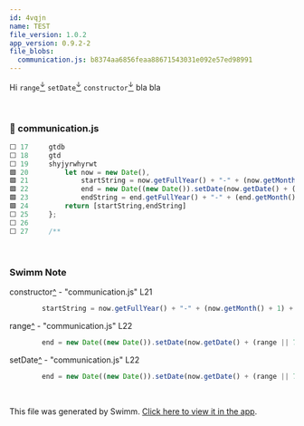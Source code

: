 ```yaml
---
id: 4vqjn
name: TEST
file_version: 1.0.2
app_version: 0.9.2-2
file_blobs:
  communication.js: b8374aa6856feaa88671543031e092e57ed98991
---
```


Hi `range`[<sup id="Zsyith">↓</sup>](#f-Zsyith) `setDate`[<sup id="T2UP1">↓</sup>](#f-T2UP1) `constructor`[<sup id="2lhGQ8">↓</sup>](#f-2lhGQ8) bla bla

<br/>

<!-- NOTE-swimm-snippet: the lines below link your snippet to Swimm -->
### 📄 communication.js
```javascript
⬜ 17     gtdb
⬜ 18     gtd
⬜ 19     shyjyrwhyrwt
🟩 20         let now = new Date(),
🟩 21             startString = now.getFullYear() + "-" + (now.getMonth() + 1) + "-" + (now.getDate()) + constructor,
🟩 22             end = new Date((new Date()).setDate(now.getDate() + (range || 7))),
🟩 23             endString = end.getFullYear() + "-" + (end.getMonth() + 1) + "-" + (end.getDate());
🟩 24         return [startString,endString]
⬜ 25     };
⬜ 26     
⬜ 27     /**
```

<br/>

<!-- THIS IS AN AUTOGENERATED SECTION. DO NOT EDIT THIS SECTION DIRECTLY -->
### Swimm Note

<span id="f-2lhGQ8">constructor</span>[^](#2lhGQ8) - "communication.js" L21
```javascript
        startString = now.getFullYear() + "-" + (now.getMonth() + 1) + "-" + (now.getDate()) + constructor,
```

<span id="f-Zsyith">range</span>[^](#Zsyith) - "communication.js" L22
```javascript
        end = new Date((new Date()).setDate(now.getDate() + (range || 7))),
```

<span id="f-T2UP1">setDate</span>[^](#T2UP1) - "communication.js" L22
```javascript
        end = new Date((new Date()).setDate(now.getDate() + (range || 7))),
```

<br/>

This file was generated by Swimm. [Click here to view it in the app](http://localhost:5000/repos/ls4DA2fLasmQuEbT4ipw/docs/4vqjn).